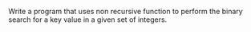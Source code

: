 Write a program that uses non recursive function to perform the binary search for a key value in a given set of integers.
